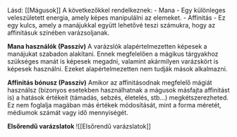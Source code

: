 Lásd: [[Mágusok]]
A következőkkel rendelkeznek:
	- Mana - Egy különleges veleszületett energia, amely képes manipulálni az elemeket.
	- Affinitás - Ez egy kulcs, amely a manájukkal együtt lehetővé teszi számukra, hogy az affinitásuk színében varázsoljanak.

**Mana használók (Passzív)**
A varázslók alapértelmezetten képesek a manájukat szabadon alakítani. Ennek megfelelően a mágikus tárgyakhoz szükséges manát is képesek megadni, valamint akármilyen varázskört is képesek használni. Ezeket alapértelmezetten nem tudják mások alkalmazni.

**Affinitás bónusz (Passzív)**
Amikor az affinitásodnak megfelelő mágiát használsz (bizonyos esetekben használhatnak a mágusok másfajta affinitást is) a hatások értékeit (támadás, sebzés, életelés, stb...) megkétszerezheted. Ez nem foglalja magában más értékek módosítását, mint a forma méretét, médiumok számát vagy idő mennyiségét.

**Elsőrendű varázslatok**
![[Elsőrendű varázslatok]]